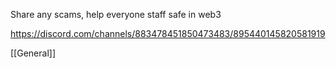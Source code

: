 Share any scams, help everyone staff safe in web3

https://discord.com/channels/883478451850473483/895440145820581919

[[General]]